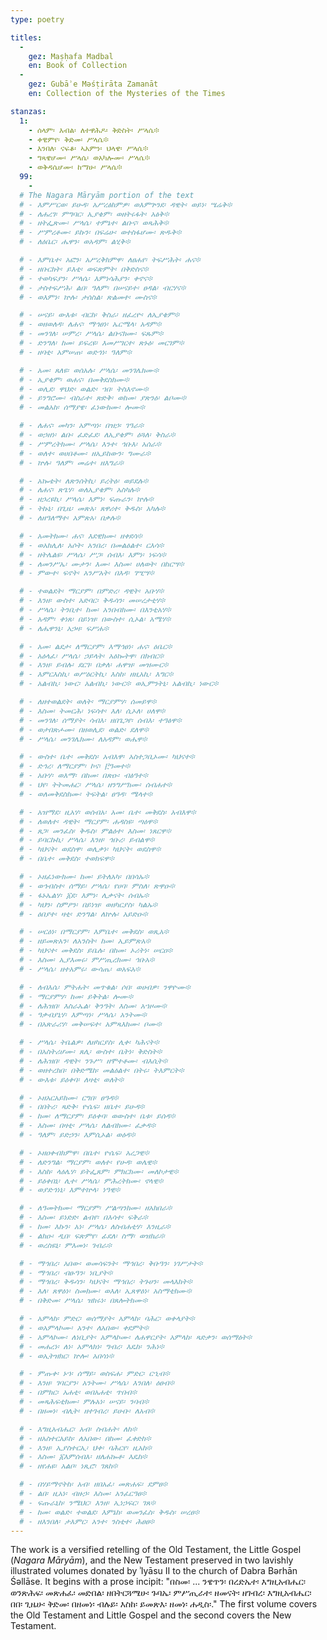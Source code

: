 ```yaml
---
type: poetry

titles:
  -
    gez: Maṣḥafa Madbal
    en: Book of Collection
  -
    gez: Gubāʾe Məśṭirāta Zamanāt
    en: Collection of the Mysteries of the Times

stanzas:
  1:
    - ሰላም፡ እብል፡ ለተዋሕዶ፡ ቅድስት፡ ሥላሴ፨
    - ቀዊምየ፡ ቅድመ፡ ሥላሴ፨
    - እንበለ፡ ናፍቆ፡ ኣአምን፡ ህላዌ፡ ሥላሴ፨
    - ግጻዌሆሙ፡ ሥላሴ፡ ወአካሎሙ፡ ሥላሴ፨
    - ወቅዳሴሆሙ፡ ከማሁ፡ ሥላሴ፨
  99:
    - 
  # The Nagara Māryām portion of the text
  # - እምሥርወ፡ ይሁዳ፡ አሥረፅክምዎ፡ ወእምጕንደ፡ ዳዊት፡ ወይነ፡ ሤሬቅ፨
  # - ለሐረገ፡ ምግባር፡ ኢያቄም፡ ወዘትሩፋት፡ አፅቅ፨
  # - ዘትፌጽሙ፡ ሥላሴ፡ ተምኔተ፡ ልቡና፡ ወጻሕቅ፨
  # - ሥምረቶሙ፡ ይኩን፡ በፍሬሁ፡ ወተስፋሆሙ፡ ጽዱቅ፨
  # - ለዕቤር፡ ሔዋን፡ ወአዳም፡ ልሂቅ፨

  # - እምቤተ፡ አፎን፡ አሥረቅክምዋ፡ ለፀሐየ፡ ትፍሥሕት፡ ሐና፨
  # - ዘቡርክት፡ ይእቲ፡ ወፍጽምት፡ በቅድስና፨
  # - ተወካፍያን፡ ሥላሴ፡ እምነሳሕያን፡ ቀኖና፨
  # - ታስተፍሥሕ፡ ልበ፡ ዓለም፡ በሠናይተ፡ ፀዳል፡ ብርሃና፨
  # - ወእምነ፡ ኵሉ፡ ታሰስል፡ ጽልመተ፡ ሙስና፨

  # - ሠናይ፡ ውእቱ፡ ብርከ፡ ቅስራ፡ ዘፈረዮ፡ ለኢያቄም፨
  # - ወዘወለዳ፡ ለሐና፡ ማኅፀነ፡ ኤርሜላ፡ አዳም፨
  # - መንገለ፡ ሠምረ፡ ሥላሴ፡ ልቡናክሙ፡ ፍጹም፨
  # - ድንግለ፡ ከመ፡ ይፍረዩ፡ እመሥገርተ፡ ጽኑዕ፡ መርገም፨
  # - ዘባቲ፡ አምሠጠ፡ ወድኅነ፡ ዓለም፨

  # - አመ፡ ጸለዩ፡ ወሰአሉ፡ ሥላሴ፡ መንገሌክሙ፨
  # - ኢያቄም፡ ወሐና፡ በመቅደስክሙ፨
  # - ወሊደ፡ ዋህድ፡ ወልድ፡ ኀበ፡ ትስእኖሙ፨
  # - ይንግሮሙ፡ ብስራተ፡ ጽድቅ፡ ወከመ፡ ያጽንዕ፡ ልቦሙ፨
  # - መልአከ፡ ሰማያዌ፡ ፈነውክሙ፡ ሎሙ፨

  # - ለሐና፡ መካን፡ አምጣነ፡ በዝኃ፡ ገዓራ፨
  # - ወኃዘነ፡ ልቡ፡ ፈድፈደ፡ ለኢያቄም፡ ዕጓለ፡ ቅስራ፨
  # - ሥምረትክሙ፡ ሥላሴ፡ እንተ፡ ኅቡእ፡ አሰራ፨
  # - ወለተ፡ ወሀበቶሙ፡ ዘኢይከውን፡ ግሙራ፨
  # - ኵሉ፡ ዓለም፡ መሬተ፡ ዘእግራ፨

  # - አኰቴት፡ ለጽንሰትኪ፡ ይረትዕ፡ ወይደሉ፨
  # - ለሐና፡ ጽጌሃ፡ ወለኢያቄም፡ አስካሉ፨
  # - ዘኃረዩኪ፡ ሥላሴ፡ እምነ፡ ፍጡራን፡ ኵሉ፨
  # - ትኩኒ፡ በጊዜ፡ መጽአ፡ ጸዋሪተ፡ ቅዱስ፡ አካሉ፨
  # - ለዘዓለማተ፡ አምጽአ፡ በቃሉ፨

  # - አመትክሙ፡ ሐና፡ እደዊክሙ፡ ዘቀደሳ፨
  # - ወአክሊለ፡ አሶት፡ አንበረ፡ በመልዕልተ፡ ርእሳ፨
  # - ዘትሌልዩ፡ ሥላሴ፡ ሥጋ፡ ሰብእ፡ እምነ፡ ነፍሳ፨
  # - ለመንሥኤ፡ ሙታን፡ እሙ፡ እስመ፡ ሀለወት፡ በከርሣ፨
  # - ምውተ፡ ፍኖት፡ አንሥአት፡ በእዳ፡ ገሢሣ፨

  # - ተወልደት፡ ማርያም፡ በምድረ፡ ዳዊት፡ አቡሃ፨
  # - እንዘ፡ ውስተ፡ አድባር፡ ቅዱሳን፡ መሠረታቲሃ፨
  # - ሥላሴ፡ ትንቢተ፡ ከመ፡ አንበብክሙ፡ በእንቲአሃ፨
  # - አዳም፡ ቀነጸ፡ በይነዝ፡ በውስተ፡ ሲኦል፡ አሜሃ፨
  # - ለሔዋንኒ፡ አኃዛ፡ ፍሥሐ፨

  # - አመ፡ ልደታ፡ ለማርያም፡ እማኅፀነ፡ ሐና፡ ዕቤር፨
  # - አዕላፈ፡ ሥላሴ፡ ኃይላት፡ አዕኰትዋ፡ በክብር፨
  # - እንዘ፡ ይብሉ፡ ደርገ፡ በቃለ፡ ሐዋዝ፡ መዝሙር፨
  # - እምርእስኪ፡ ወሥዕርትኪ፡ እስከ፡ ዘዚአኪ፡ እግር፨
  # - አልብኪ፡ ነውር፡ አልብኪ፡ ነውር፨ ወኢምንትኒ፡ አልብኪ፡ ነውር፨

  # - ለዘተወልደት፡ ወለት፡ ማርያምሃ፡ ሰመይዋ፨
  # - እስመ፡ ትመርሕ፡ ነፍሳተ፡ እለ፡ ሲኦለ፡ ሀለዋ፨
  # - መንገለ፡ ሰማያት፡ ሳብእ፡ ዘበጌጋየ፡ ሰብእ፡ ተዓፅዋ፨
  # - ወታበጽሖሙ፡ በዘወሊደ፡ ወልድ፡ ደለዋ፨
  # - ሥላሴ፡ መንገሌክሙ፡ ለአዳም፡ ወሔዋ፨

  # - ውስተ፡ ቤተ፡ መቅደስ፡ አብእዋ፡ አስተጋቢኦሙ፡ ካህናተ፨
  # - ድኅረ፡ ለማርያም፡ ኮና፡ ፫ዓመተ፨
  # - አቡሃ፡ ወእማ፡ በከመ፡ በጽዑ፡ ብፅዓተ፨
  # - ህየ፡ ትትመሐር፡ ሥላሴ፡ ዘንግሥክሙ፡ ሰብሐተ፨
  # - ወለመቅደስክሙ፡ ትፍትል፡ ፀዓዳ፡ ሜላተ፨

  # - አዝማደ፡ ዚአሃ፡ ወሰብአ፡ አመ፡ ቤተ፡ መቅደስ፡ አብእዋ፨
  # - ለወለተ፡ ዳዊት፡ ማርያም፡ ሐዳስዩ፡ ጣዕዋ፨
  # - ጸጋ፡ መንፈስ፡ ቅዱስ፡ ምልዕተ፡ እስመ፡ ነጸርዋ፨
  # - ይባርኩኪ፡ ሥላሴ፡ እንዘ፡ ኅቡረ፡ ይብልዋ፨
  # - ካህናት፡ ወደስዋ፡ ወሊቃነ፡ ካህናት፡ ወደስዋ፨
  # - በቤተ፡ መቅደስ፡ ተወክፍዋ፨

  # - ኦዘፈነውክሙ፡ ከመ፡ ይትለአካ፡ በበሳኡ፨
  # - ወኅብስተ፡ ሰማይ፡ ሥላሴ፡ የሀባ፡ ምስለ፡ ጽዋዑ፨
  # - ፋኑኤልሃ፡ ፩ደ፡ እምነ፡ ሊቃናት፡ ሰብኡ፨
  # - ካህን፡ ስምዖን፡ በይነዝ፡ ወዘካርያስ፡ ካልኡ፨
  # - ዕበያተ፡ ዛቲ፡ ድንግል፡ ለኵሉ፡ አይድዑ፨

  # - ሠርዕነ፡ በማርያም፡ እምቤተ፡ መቅደስ፡ ወጺአ፨
  # - ዘይመጽአን፡ ለአንስት፡ ከመ፡ ኢይምጽአ፨
  # - ካህናተ፡ መቅደስ፡ ይቤሉ፡ በከመ፡ ኦሪትነ፡ ሠርዐ፨
  # - እስመ፡ ኢያእመሩ፡ ምሥጢረክሙ፡ ኅቡአ፨
  # - ሥላሴ፡ ዘተአምሩ፡ ውሳጤ፡ ወአፍአ፨

  # - ለብእሴ፡ ምትሐት፡ መጥቁል፡ ሶበ፡ ወሀብዎ፡ ንዋዮሙ፨
  # - ማርያምሃ፡ ከመ፡ ይቅትል፡ ሎሙ፨
  # - ለሕዝበ፡ እስራኤል፡ ቅንዓት፡ እስመ፡ አኀዞሙ፨
  # - ዓቃብያኒሃ፡ እምጣነ፡ ሥላሴ፡ አንትሙ፨
  # - በአጽራሪሃ፡ መቅሠፍተ፡ አምጻእክሙ፡ ቦሙ፨

  # - ሥላሴ፡ ትቤልዎ፡ ለዘካርያስ፡ ሊቀ፡ ካሕናት፨
  # - በአስትሪሆሙ፡ ጸሊ፡ ውስተ፡ ቤትነ፡ ቅድስት፨
  # - ለሕዝበ፡ ዳዊት፡ ንጉሥ፡ ዘሞተቶሙ፡ ብእሲት፨
  # - ወዘተረክበ፡ በቅድሜከ፡ መልዕልተ፡ በትሩ፡ ትእምርት፨
  # - ውእቱ፡ ይዕቀባ፡ ለዛቲ፡ ወለት፨

  # - ኦዘአርአይክሙ፡ ርግበ፡ ፀዓዳ፨
  # - በበትረ፡ ጻድቅ፡ ዮሴፍ፡ ዘቤተ፡ ይሁዳ፨
  # - ከመ፡ ለማርያም፡ ይዕቀባ፡ ወውስተ፡ ቤቱ፡ ይሰዳ፨
  # - እስመ፡ በዛቲ፡ ሥላሴ፡ ለልብክሙ፡ ፈቃዳ፨
  # - ዓለም፡ ይድኃን፡ እምሲኦል፡ ወዕዳ፨

  # - ኦዘዐቀብክምዋ፡ በቤተ፡ ዮሴፍ፡ አረጋዊ፨
  # - ለድንግል፡ ማርያም፡ ወለተ፡ የሁዳ፡ ወሌዊ፨
  # - እስከ፡ ላዕሌሃ፡ ይትፌጸም፡ ምክርክሙ፡ መለኮታዊ፨
  # - ይዕቀበኒ፡ ሊተ፡ ሥላሴ፡ ምሕረትክሙ፡ ኖላዊ፨
  # - ወያድኅነኒ፡ እምተኵላ፡ ነዓዊ፨

  # - ለዓመትክሙ፡ ማርያም፡ ሥልጣንክሙ፡ ዘአክበራ፨
  # - እስመ፡ ይነድድ፡ ልብየ፡ በእሳተ፡ ፍቅራ፨
  # - ከመ፡ እኩን፡ አነ፡ ሥላሴ፡ ለስብሐቲሃ፡ እንዚራ፨
  # - ልክዑ፡ ዲበ፡ ፍጽምየ፡ ፊደለ፡ ስማ፡ ወዝክራ፨
  # - ወረስዩኒ፡ ምእመነ፡ ገብራ፨

  # - ማኅበረ፡ አበው፡ ወመሳፍንት፡ ማኅበረ፡ ቅቡዓን፡ ነገሥታት፨
  # - ማኅበረ፡ ብፁዓን፡ ነቢያት፨
  # - ማኅበረ፡ ቅዱሳን፡ ካህናት፡ ማኅበረ፡ ትጉሀን፡ መላእክት፨
  # - እለ፡ ጸዋዕነ፡ ስመክሙ፡ ወእለ፡ ኢጸዋዕነ፡ አስማቲክሙ፨
  # - በቅድመ፡ ሥላሴ፡ ዝክሩነ፡ በጸሎትክሙ፨

  # - አምላከ፡ ምድር፡ ወሰማያት፡ አምላከ፡ ባሕር፡ ወቀላያት፨
  # - ወአምላኮሙ፡ አንተ፡ ለአበው፡ ቀደምት፨
  # - አምላኮሙ፡ ለነቢያት፡ አምላኮሙ፡ ለሐዋርያት፡ አምላከ፡ ጻድቃን፡ ወሰማዕት፨
  # - መሐረነ፡ ለነ፡ አምላክነ፡ ግብረ፡ እዴከ፡ ንሕነ፨
  # - ወኢትዝክር፡ ኵሎ፡ አበሳነ፨

  # - ምጡቀ፡ ኑኀ፡ ሰማይ፡ ወስፍሐ፡ ምድር፡ ርኂብ፨
  # - እንዘ፡ ገባርያን፡ አንትሙ፡ ሥላሴ፡ እንበለ፡ ዕፀብ፨
  # - በምክር፡ አሐቲ፡ ወበአሐቲ፡ ጥበብ፨
  # - መጻሕፍቲክሙ፡ ምሉአነ፡ ሠናይ፡ ንባብ፨
  # - በዘመነ፡ ብሊት፡ ዘተገብረ፡ ይሁቡ፡ ለአብ፨

  # - እግዚአብሔር፡ አብ፡ ስብሐት፡ ለከ፨
  # - ዘአስተርአይከ፡ ለአበው፡ በከመ፡ ፈቀድከ፨
  # - እንዘ፡ ኢያስተርኢ፡ ህቀ፡ ባሕርየ፡ ዚአከ፨
  # - እስመ፡ ፩እምሰብእ፡ ዘለሐኰቶ፡ እዴከ፨
  # - ዘየሐዩ፡ አልቦ፡ ነጺሮ፡ ገጸከ፨

  # - በሃይማኖትከ፡ አብ፡ ዘበአፈ፡ መጽሐፍ፡ ደምፀ፨
  # - ልበ፡ ዚአነ፡ ብዙኃ፡ እስመ፡ አንፈርዓፀ፨
  # - ፍጡራኒከ፡ ንሜህር፡ እንዘ፡ ኢነኃፍር፡ ገጸ፨
  # - ከመ፡ ወልድ፡ ተወልደ፡ እምኔከ፡ ወመንፈስ፡ ቅዱስ፡ ሠረፀ፨
  # - ዘእንበለ፡ ታእምር፡ አንተ፡ ንስቲተ፡ ሕፀፀ፨
---
```

The work is a versified retelling of the Old Testament, the Little Gospel (*Nagara Māryām*), and the New Testament preserved in two lavishly illustrated volumes donated by ʾIyāsu II to the church of Dabra Bərhān Śəllāse. It begins with a prose incipit: "በስመ፡ ... ንዌጥን፡ በረድኤተ፡ እግዚአብሔር፡ ወንጽሕፍ፡ መጽሐፈ፡ መድበል፡ ዘበትርጓሜሁ፡ ጉባኤ፡ ምሥጢራተ፡ ዘመናት፡ ዘገብረ፡ እግዚአብሔር፡ በበ፡ ጊዜሁ፡ ቅድመ፡ በዘመነ፡ ብሉይ፡ እስከ፡ ይመጽእ፡ ዘመነ፡ ሐዲስ፡." The first volume covers the Old Testament and Little Gospel and the second covers the New Testament.